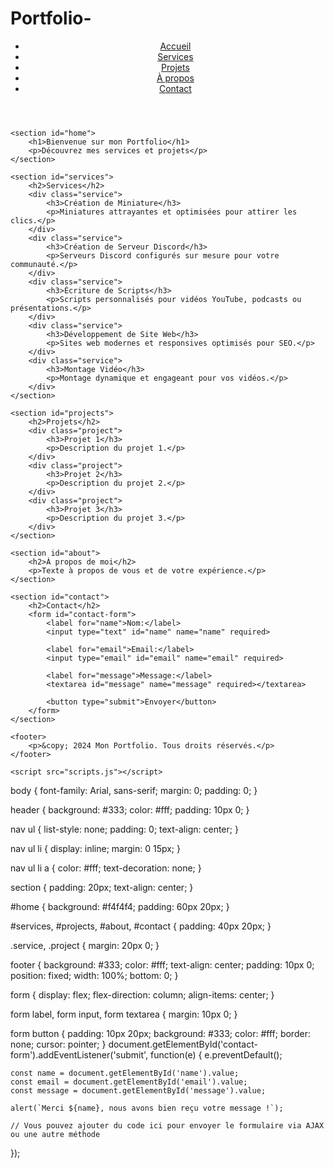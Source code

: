 # Portfolio-
<!DOCTYPE html>
<html lang="en">
<head>
    <meta charset="UTF-8">
    <meta name="viewport" content="width=device-width, initial-scale=1.0">
    <title>Portfolio</title>
    <link rel="stylesheet" href="styles.css">
</head>
<body>
    <header>
        <nav>
            <ul>
                <li><a href="#home">Accueil</a></li>
                <li><a href="#services">Services</a></li>
                <li><a href="#projects">Projets</a></li>
                <li><a href="#about">À propos</a></li>
                <li><a href="#contact">Contact</a></li>
            </ul>
        </nav>
    </header>

    <section id="home">
        <h1>Bienvenue sur mon Portfolio</h1>
        <p>Découvrez mes services et projets</p>
    </section>

    <section id="services">
        <h2>Services</h2>
        <div class="service">
            <h3>Création de Miniature</h3>
            <p>Miniatures attrayantes et optimisées pour attirer les clics.</p>
        </div>
        <div class="service">
            <h3>Création de Serveur Discord</h3>
            <p>Serveurs Discord configurés sur mesure pour votre communauté.</p>
        </div>
        <div class="service">
            <h3>Écriture de Scripts</h3>
            <p>Scripts personnalisés pour vidéos YouTube, podcasts ou présentations.</p>
        </div>
        <div class="service">
            <h3>Développement de Site Web</h3>
            <p>Sites web modernes et responsives optimisés pour SEO.</p>
        </div>
        <div class="service">
            <h3>Montage Vidéo</h3>
            <p>Montage dynamique et engageant pour vos vidéos.</p>
        </div>
    </section>

    <section id="projects">
        <h2>Projets</h2>
        <div class="project">
            <h3>Projet 1</h3>
            <p>Description du projet 1.</p>
        </div>
        <div class="project">
            <h3>Projet 2</h3>
            <p>Description du projet 2.</p>
        </div>
        <div class="project">
            <h3>Projet 3</h3>
            <p>Description du projet 3.</p>
        </div>
    </section>

    <section id="about">
        <h2>À propos de moi</h2>
        <p>Texte à propos de vous et de votre expérience.</p>
    </section>

    <section id="contact">
        <h2>Contact</h2>
        <form id="contact-form">
            <label for="name">Nom:</label>
            <input type="text" id="name" name="name" required>
            
            <label for="email">Email:</label>
            <input type="email" id="email" name="email" required>
            
            <label for="message">Message:</label>
            <textarea id="message" name="message" required></textarea>
            
            <button type="submit">Envoyer</button>
        </form>
    </section>

    <footer>
        <p>&copy; 2024 Mon Portfolio. Tous droits réservés.</p>
    </footer>

    <script src="scripts.js"></script>
</body>
</html>
body {
    font-family: Arial, sans-serif;
    margin: 0;
    padding: 0;
}

header {
    background: #333;
    color: #fff;
    padding: 10px 0;
}

nav ul {
    list-style: none;
    padding: 0;
    text-align: center;
}

nav ul li {
    display: inline;
    margin: 0 15px;
}

nav ul li a {
    color: #fff;
    text-decoration: none;
}

section {
    padding: 20px;
    text-align: center;
}

#home {
    background: #f4f4f4;
    padding: 60px 20px;
}

#services, #projects, #about, #contact {
    padding: 40px 20px;
}

.service, .project {
    margin: 20px 0;
}

footer {
    background: #333;
    color: #fff;
    text-align: center;
    padding: 10px 0;
    position: fixed;
    width: 100%;
    bottom: 0;
}

form {
    display: flex;
    flex-direction: column;
    align-items: center;
}

form label, form input, form textarea {
    margin: 10px 0;
}

form button {
    padding: 10px 20px;
    background: #333;
    color: #fff;
    border: none;
    cursor: pointer;
}
document.getElementById('contact-form').addEventListener('submit', function(e) {
    e.preventDefault();
    
    const name = document.getElementById('name').value;
    const email = document.getElementById('email').value;
    const message = document.getElementById('message').value;
    
    alert(`Merci ${name}, nous avons bien reçu votre message !`);
    
    // Vous pouvez ajouter du code ici pour envoyer le formulaire via AJAX ou une autre méthode
});
